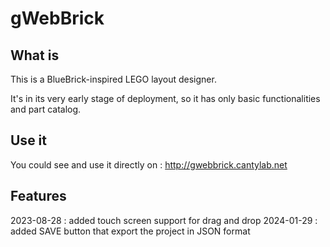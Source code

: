# gWebBrick

## What is
This is a BlueBrick-inspired LEGO layout designer.

It's in its very early stage of deployment, so it has only basic functionalities and part catalog.



## Use it 

You could see and use it directly on : http://gwebbrick.cantylab.net


## Features
2023-08-28 : added touch screen support for drag and drop
2024-01-29 : added SAVE button that export the project in JSON format
